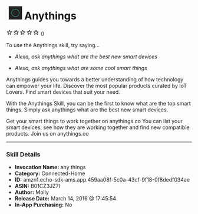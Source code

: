# &nbsp;<img src="skill_icon" alt="Anythings icon" width="36"> Anythings
![0 stars](../../images/ic_star_border_black_18dp_1x.png)![0 stars](../../images/ic_star_border_black_18dp_1x.png)![0 stars](../../images/ic_star_border_black_18dp_1x.png)![0 stars](../../images/ic_star_border_black_18dp_1x.png)![0 stars](../../images/ic_star_border_black_18dp_1x.png) 0

To use the Anythings skill, try saying...

* *Alexa, ask anythings what are the best new smart devices*

* *Alexa, ask anythings what are some cool smart things*

Anythings guides you towards a better understanding of how technology can empower your life. Discover the most popular products curated by IoT Lovers. Find smart devices that suit your need.

With the Anythings Skill, you can be the first to know what are the top smart things. Simply ask anythings what are the best new smart devices.

Get your smart things to work together on anythings.co
You can list your smart devices, see how they are working together and find new compatible products. Join us on anythings.co

***

### Skill Details

* **Invocation Name:** any things
* **Category:** Connected-Home
* **ID:** amzn1.echo-sdk-ams.app.459aa08f-5c0a-43cf-9f18-0f8dedf034ae
* **ASIN:** B01CZ3JZ7I
* **Author:** Molly
* **Release Date:** March 14, 2016 @ 17:45:54
* **In-App Purchasing:** No
